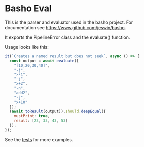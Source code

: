 # Basho Eval

This is the parser and evaluator used in the basho project. For documentation
see https://www.github.com/jeswin/basho.

It exports the PipelineError class and the evaluate() function.

Usage looks like this:

```javascript
it(`Creates a named result but does not seek`, async () => {
  const output = await evaluate([
    "[10,20,30,40]",
    "-j",
    "x+1",
    "-j",
    "x+2",
    "-n",
    "add2",
    "-j",
    "x+10"
  ]);
  (await toResult(output)).should.deepEqual({
    mustPrint: true,
    result: [23, 33, 43, 53]
  });
});
```

See the
[tests](https://github.com/jeswin/basho-eval/blob/master/src/test/basic-tests.js)
for more examples.
